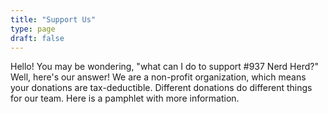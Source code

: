 ```yaml
---
title: "Support Us"
type: page
draft: false
---
```


Hello! You may be wondering, "what can I do to support #937 Nerd Herd?" Well, here's our answer! We are a non-profit organization, which means your donations are tax-deductible. Different donations do different things for our team. Here is a pamphlet with more information.
